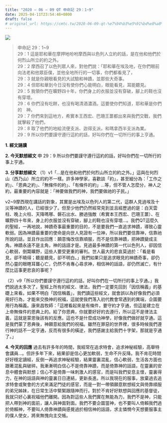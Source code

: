 ```yaml
---
title: "2020 – 06 – 09 QT 申命記 29：1~9"
date: 2025-04-11T23:54:48+0800
draft: false
# original_url: https://cmtc.tw/2020-06-09-qt-%e7%94%b3%e5%91%bd%e8%a8%98-29%ef%bc%9a19
---
```


![](/images/qt.jpg)
> 申命記 29：1\~9  
> 29：1 這是耶和華在摩押地吩咐摩西與以色列人立約的話，是在他和他們於何烈山所立的約之外。  
> 29：2 摩西召了以色列眾人來，對他們說：「耶和華在埃及地，在你們眼前向法老和他眾臣僕，並他全地所行的一切事，你們都看見了，  
> 29：3 就是你親眼看見的大試驗和神蹟，並那些大奇事。  
> 29：4 但耶和華到今日沒有使你們心能明白，眼能看見，耳能聽見。  
> 29：5 我領你們在曠野四十年，你們身上的衣服並沒有穿破，腳上的鞋也沒有穿壞。  
> 29：6 你們沒有吃餅，也沒有喝清酒濃酒。這要使你們知道，耶和華是你們的　神。  
> 29：7 你們來到這地方，希實本王西宏、巴珊王噩都出來與我們交戰，我們就擊殺了他們，  
> 29：8 取了他們的地給流便支派、迦得支派，和瑪拿西半支派為業。  
> 29：9 所以你們要謹守遵行這約的話，好叫你們在一切所行的事上亨通。

**1. 經文誦讀**

**2.  今天默想經文**
申 29：9 所以你們要謹守遵行這約的話，好叫你們在一切所行的事上亨通。

**3. 分享默想經文**
（1）v1「…是在他和他們於何烈山所立的約之外。」這與在何烈山（西乃山）所立的約不一樣。許多神學家，喜歡談「約」，甚至細分為：「工作之約」、「恩典之約」、「無條件的約」、「有條件的約」…等，但不管人怎麼分，神人之約，最重要的內容就是：「神要做我們的神，我們要做祂的子民。」

v2\~9摩西現在講話的對象，其實是出埃及以色列人的第二代，這群人見過埃及十災等神蹟的人，已經很少了。但至少他們仍然經常見到並且經歷過的是：白天雲柱、晚上火柱、天降嗎哪、磐石出水、勝過強敵（希實本王西宏、巴珊王噩）、在曠野四十年來，身上的衣服並沒有穿破，腳上的鞋也沒有穿壞…。我們QT這麼久的聖經，一再地說，神蹟奇事最重要的目的，不是要我們一直追求神蹟，導致心靈軟弱。因為神蹟最重要的使命是向世人見證有一位神，所以我們要信靠神，信靠祂所說的話，並且作出回應：願意悔改信靠順服，而不是信靠神蹟，把神蹟變成主角。神蹟永遠不是主角，神的話語才是。見過最多神蹟的第一代以色列人，卻因信心軟弱，倒斃曠野，這些人要受更重的審判。世人最大的悲哀莫過於：「看是看見，卻不曉得；聽是聽見，卻不明白。」我們如果只是追求眼見的神蹟奇事，卻仍然心靈的眼瞎耳聾心亡，仍然不肯專心尋求神，相信神的話語，卻仍然滅亡，有什麼比這事更悲哀的事呢？

（2）v9「所以你們要謹守遵行這約的話，好叫你們在一切所行的事上亨通。」我們說過太多次了，聖經上所有的經文、律法，我們一定要先回到「因信稱義」的基礎上來看。如果不明白「因信稱義」，我們讀這些經文，就會誤以為好像我們必須用好行為，才能來交換神的祝福，這就使我們落入初代教會常遇到的異端，企圖要用行為稱義。康來昌牧師：「這裡看起來是有條件，要守約才亨通，但這是建立在上帝無條件的恩典上的。給了你恩典，你就要好好的去遵行，所以這不是律法主義，這就是蒙恩後該有的反應。這也不是什麼成功神學，好像我們做好就亨通。這是我們蒙了恩典後，神願意給我們的祝福。雖然在罪惡的世界裡，很多時候我們遵行神的話不一定亨通，反而有很多的橫逆，我們感謝主給我們十字架，那就是亨通了。」

**4. 今天的回應**
過去有許多年的時間，我經常在追求特會，追求神秘經驗，高舉特會講員…。但許多年下來，結果卻是信心更加軟弱，生命不升反降。我不肯花時間好好穩定讀經，反倒一再追求神秘經驗，結果靈裏混亂，信心軟弱，生活各方面也跟著混亂與破碎。我漸漸明白信心不是倚靠神蹟，而是倚靠神的話語，在靈裏的安息中體會與默想；信心不是倚靠一味刺激人的感官，而是叫我們安息主懷，靈裏得力，在神的話語與神的靈裏日日連結，更新長進。所以我現在的服事，放棄過去追求特會或聚會的方式來滿足門徒的感官，而是一對一帶領願意默想經文與倚靠順服的弟兄姊妹，在日常生活中緊緊跟隨神而行。對於不肯好好默想與回應的基督徒，我就只好心裏祝福他們離開。因為對這些人我們實在無能為力，我們不是神，只能把人帶到神的面前，讓人與神面對面。我們不要企圖當神，也不要叫人倚賴我們過於倚賴神，不要叫人倚靠神蹟與感覺過於相信神的話語，求主憐憫今天想要服事主的僕人使女，將來無愧向主交帳。
